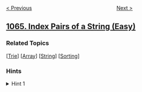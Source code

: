 <!--|This file generated by command(leetcode description); DO NOT EDIT.    |-->
<!--+----------------------------------------------------------------------+-->
<!--|@author    openset <openset.wang@gmail.com>                           |-->
<!--|@link      https://github.com/openset                                 |-->
<!--|@home      https://github.com/openset/leetcode                        |-->
<!--+----------------------------------------------------------------------+-->

[< Previous](../fixed-point "Fixed Point")
　　　　　　　　　　　　　　　　
[Next >](../campus-bikes-ii "Campus Bikes II")

## [1065. Index Pairs of a String (Easy)](https://leetcode.com/problems/index-pairs-of-a-string "字符串的索引对")



### Related Topics
  [[Trie](../../tag/trie/README.md)]
  [[Array](../../tag/array/README.md)]
  [[String](../../tag/string/README.md)]
  [[Sorting](../../tag/sorting/README.md)]

### Hints
<details>
<summary>Hint 1</summary>
For each string of the set, look for matches and store those matches indices.
</details>
